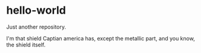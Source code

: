 # hello-world
Just another repository.

I'm that shield Captian america has, except the metallic part, and you know, the shield itself.
